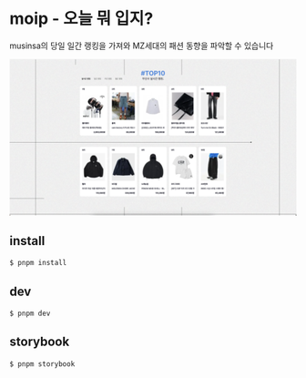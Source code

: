 # moip - 오늘 뭐 입지?

musinsa의 당일 일간 랭킹을 가져와 MZ세대의 패션 동향을 파악할 수 있습니다

![sample](images/sample.png)

## install

```bash
$ pnpm install
```

## dev

```bash
$ pnpm dev
```

## storybook

```bash
$ pnpm storybook
```
